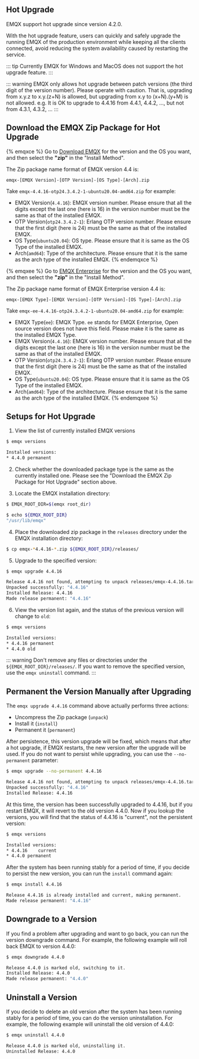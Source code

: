 
## Hot Upgrade

EMQX support hot upgrade since version 4.2.0.

With the hot upgrade feature, users can quickly and safely upgrade the running EMQX of the production environment while keeping all the clients connected, avoid reducing the system availability caused by restarting the service.

::: tip
Currently EMQX for Windows and MacOS does not support the hot upgrade feature.
:::

::: warning
EMQX only allows hot upgrade between patch versions (the third digit of the version number). Please operate with caution.
That is, upgrading from x.y.z to x.y.(z+N) is allowed, but upgrading from x.y to (x+N).(y+M) is not allowed.
e.g. It is OK to upgrade to 4.4.16 from 4.4.1, 4.4.2, ..., but not from 4.3.1, 4.3.2, ...
:::

## Download the EMQX Zip Package for Hot Upgrade

{% emqxce %}
Go to [Download EMQX](https://www.emqx.com/en/downloads?product=broker) for the version and the OS you want, and then select the **"zip"** in the "Install Method".

The Zip package name format of EMQX version 4.4 is:

```
emqx-[EMQX Version]-[OTP Version]-[OS Type]-[Arch].zip
```

Take `emqx-4.4.16-otp24.3.4.2-1-ubuntu20.04-amd64.zip` for example:

- EMQX Version(`4.4.16`): EMQX version number. Please ensure that all the digits except the last one (here is 16) in the version number must be the same as that of the installed EMQX.
- OTP Version(`otp24.3.4.2-1`): Erlang OTP version number. Please ensure that the first digit (here is 24) must be the same as that of the installed EMQX.
- OS Type(`ubuntu20.04`): OS type. Please ensure that it is same as the OS Type of the installed EMQX.
- Arch(`amd64`): Type of the architecture. Please ensure that it is the same as the arch type of the installed EMQX.
{% endemqxce %}

{% emqxee %}
Go to [EMQX Enterprise](https://www.emqx.com/en/try?product=enterprise) for the version and the OS you want, and then select the **"zip"** in the "Install Method".

The Zip package name format of EMQX Enterprise version 4.4 is:

```
emqx-[EMQX Type]-[EMQX Version]-[OTP Version]-[OS Type]-[Arch].zip
```

Take `emqx-ee-4.4.16-otp24.3.4.2-1-ubuntu20.04-amd64.zip` for example:

- EMQX Type(`ee`): EMQX Type. `ee` stands for EMQX Enterprise, Open source version does not have this field. Please make it is the same as the installed EMQX Type.
- EMQX Version(`4.4.16`): EMQX version number. Please ensure that all the digits except the last one (here is 16) in the version number must be the same as that of the installed EMQX.
- OTP Version(`otp24.3.4.2-1`): Erlang OTP version number. Please ensure that the first digit (here is 24) must be the same as that of the installed EMQX.
- OS Type(`ubuntu20.04`): OS type. Please ensure that it is same as the OS Type of the installed EMQX.
- Arch(`amd64`): Type of the architecture. Please ensure that it is the same as the arch type of the installed EMQX.
{% endemqxee %}

## Setups for Hot Upgrade

1. View the list of currently installed EMQX versions

```bash
$ emqx versions

Installed versions:
* 4.4.0	permanent
```

2. Check whether the downloaded package type is the same as the currently installed one.
   Please see the "Download the EMQX Zip Package for Hot Upgrade" section above.

3. Locate the EMQX installation directory:

```bash
$ EMQX_ROOT_DIR=$(emqx root_dir)

$ echo ${EMQX_ROOT_DIR}
"/usr/lib/emqx"
```

4. Place the downloaded zip package in the `releases` directory under the EMQX installation directory:

```bash
$ cp emqx-*4.4.16-*.zip ${EMQX_ROOT_DIR}/releases/
```

5. Upgrade to the specified version:

```bash
$ emqx upgrade 4.4.16

Release 4.4.16 not found, attempting to unpack releases/emqx-4.4.16.tar.gz
Unpacked successfully: "4.4.16"
Installed Release: 4.4.16
Made release permanent: "4.4.16"
```

6. View the version list again, and the status of the previous version will change to `old`:

```bash
$ emqx versions

Installed versions:
* 4.4.16 permanent
* 4.4.0	old
```

::: warning
Don't remove any files or directories under the `${EMQX_ROOT_DIR}/releases/`.
If you want to remove the specified version, use the `emqx uninstall` command.
:::

## Permanent the Version Manually after Upgrading

The `emqx upgrade 4.4.16` command above actually performs three actions:

- Uncompress the Zip package (`unpack`)
- Install it (`install`)
- Permanent it (`permanent`)

After persistence, this version upgrade will be fixed, which means that after a hot upgrade, if EMQX restarts, the new version after the upgrade will be used.
If you do not want to persist while upgrading, you can use the `--no-permanent` parameter:

```bash
$ emqx upgrade --no-permanent 4.4.16

Release 4.4.16 not found, attempting to unpack releases/emqx-4.4.16.tar.gz
Unpacked successfully: "4.4.16"
Installed Release: 4.4.16
```

At this time, the version has been successfully upgraded to 4.4.16, but if you restart EMQX, it will revert to the old version 4.4.0.
Now if you lookup the versions, you will find that the status of 4.4.16 is "current", not the persistent version:

```bash
$ emqx versions

Installed versions:
* 4.4.16	current
* 4.4.0	permanent
```

After the system has been running stably for a period of time, if you decide to persist the new version, you can run the `install` command again:

```bash
$ emqx install 4.4.16

Release 4.4.16 is already installed and current, making permanent.
Made release permanent: "4.4.16"
```

## Downgrade to a Version

If you find a problem after upgrading and want to go back, you can run the version downgrade command.
For example, the following example will roll back EMQX to version 4.4.0:

```bash
$ emqx downgrade 4.4.0

Release 4.4.0 is marked old, switching to it.
Installed Release: 4.4.0
Made release permanent: "4.4.0"
```

## Uninstall a Version

If you decide to delete an old version after the system has been running stably for a period of time, you can do the version uninstallation.
For example, the following example will uninstall the old version of 4.4.0:

```bash
$ emqx uninstall 4.4.0

Release 4.4.0 is marked old, uninstalling it.
Uninstalled Release: 4.4.0
```
